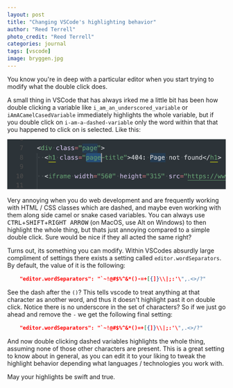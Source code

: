 ```yaml
---
layout: post
title: "Changing VSCode's highlighting behavior"
author: "Reed Terrell"
photo_credit: "Reed Terrell"
categories: journal
tags: [vscode]
image: bryggen.jpg
---
```


You know you're in deep with a particular editor when you start trying to modify what the double click does.

A small thing in VSCode that has always irked me a little bit has been how double clicking a variable like `i_am_an_underscored_variable` or `iAmACamelCasedVariable` immediately highlights the whole variable, but if you double click on `i-am-a-dashed-variable` only the word within that that you happened to click on is selected. Like this:

![bad](/assets/img/vscode-separators/you_stop_that.png)

Very annoying when you do web development and are frequently working with HTML / CSS classes which are dashed, and maybe even working with them along side camel or snake cased variables. You can always use <kbd>CTRL</kbd>+<kbd>SHIFT</kbd>+<KBD>RIGHT ARROW</KBD> (on MacOS, use Alt on Windows) to then highlight the whole thing, but thats just annoying compared to a simple double click. Sure would be nice if they all acted the same right?

Turns out, its something you can modify. Within VSCodes absurdly large compliment of settings there exists a setting called `editor.wordSeparators`. By default, the value of it is the following:

```json
    "editor.wordSeparators": "`~!@#$%^&*()-=+[{]}\\|;:'\",.<>/?"
```

See the dash after the `()`? This tells vscode to treat anything at that character as another word, and thus it doesn't highlight past it on double click. Notice there is no underscore in the set of characters? So if we just go ahead and remove the `-` we get the following final setting:

```json
    "editor.wordSeparators": "`~!@#$%^&*()=+[{]}\\|;:'\",.<>/?"
```

And now double clicking dashed variables highlights the whole thing, assuming none of those other characters are present. This is a great setting to know about in general, as you can edit it to your liking to tweak the highlight behavior depending what languages / technologies you work with.

May your highlights be swift and true.
